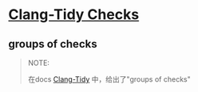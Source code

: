 # [Clang-Tidy Checks](https://clang.llvm.org/extra/clang-tidy/checks/list.html)



## groups of checks

> NOTE: 
>
> 在docs [Clang-Tidy](https://clang.llvm.org/extra/clang-tidy/#id1) 中，给出了"groups of checks"